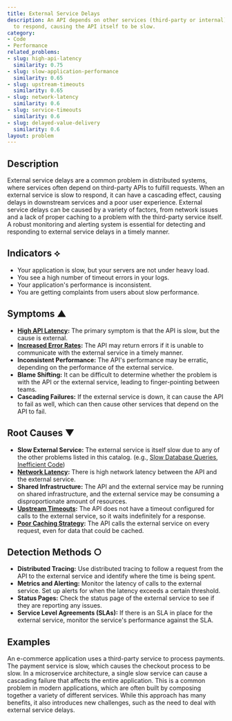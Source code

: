 ```yaml
---
title: External Service Delays
description: An API depends on other services (third-party or internal) that are slow
  to respond, causing the API itself to be slow.
category:
- Code
- Performance
related_problems:
- slug: high-api-latency
  similarity: 0.75
- slug: slow-application-performance
  similarity: 0.65
- slug: upstream-timeouts
  similarity: 0.65
- slug: network-latency
  similarity: 0.6
- slug: service-timeouts
  similarity: 0.6
- slug: delayed-value-delivery
  similarity: 0.6
layout: problem
---
```


## Description
External service delays are a common problem in distributed systems, where services often depend on third-party APIs to fulfill requests. When an external service is slow to respond, it can have a cascading effect, causing delays in downstream services and a poor user experience. External service delays can be caused by a variety of factors, from network issues and a lack of proper caching to a problem with the third-party service itself. A robust monitoring and alerting system is essential for detecting and responding to external service delays in a timely manner.

## Indicators ⟡
- Your application is slow, but your servers are not under heavy load.
- You see a high number of timeout errors in your logs.
- Your application's performance is inconsistent.
- You are getting complaints from users about slow performance.

## Symptoms ▲

- **[High API Latency](high-api-latency.md):** The primary symptom is that the API is slow, but the cause is external.
- **[Increased Error Rates](increased-error-rates.md):** The API may return errors if it is unable to communicate with the external service in a timely manner.
- **Inconsistent Performance:** The API's performance may be erratic, depending on the performance of the external service.
- **Blame Shifting:** It can be difficult to determine whether the problem is with the API or the external service, leading to finger-pointing between teams.
- **Cascading Failures:** If the external service is down, it can cause the API to fail as well, which can then cause other services that depend on the API to fail.

## Root Causes ▼

- **Slow External Service:** The external service is itself slow due to any of the other problems listed in this catalog. (e.g., [Slow Database Queries](slow-database-queries.md), [Inefficient Code](inefficient-code.md))
- **[Network Latency](network-latency.md):** There is high network latency between the API and the external service.
- **Shared Infrastructure:** The API and the external service may be running on shared infrastructure, and the external service may be consuming a disproportionate amount of resources.
- **[Upstream Timeouts](upstream-timeouts.md):** The API does not have a timeout configured for calls to the external service, so it waits indefinitely for a response.
- **[Poor Caching Strategy](poor-caching-strategy.md):** The API calls the external service on every request, even for data that could be cached.

## Detection Methods ○

- **Distributed Tracing:** Use distributed tracing to follow a request from the API to the external service and identify where the time is being spent.
- **Metrics and Alerting:** Monitor the latency of calls to the external service. Set up alerts for when the latency exceeds a certain threshold.
- **Status Pages:** Check the status page of the external service to see if they are reporting any issues.
- **Service Level Agreements (SLAs):** If there is an SLA in place for the external service, monitor the service's performance against the SLA.

## Examples
An e-commerce application uses a third-party service to process payments. The payment service is slow, which causes the checkout process to be slow. In a microservice architecture, a single slow service can cause a cascading failure that affects the entire application. This is a common problem in modern applications, which are often built by composing together a variety of different services. While this approach has many benefits, it also introduces new challenges, such as the need to deal with external service delays.